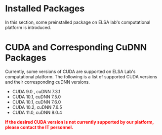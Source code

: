 # Installed Packages

In this section, some preinstalled package on ELSA lab's computational platform is introduced.

# CUDA and Corresponding CuDNN Packages

Currently, some versions of CUDA are supported on ELSA Lab's computational platform. The following is a list of supported CUDA versions and their corresponding cuDNN versions.

* CUDA 9.0 , cuDNN 7.3.1
* CUDA 10.1, cuDNN 7.5.0
* CUDA 10.1, cuDNN 7.6.0
* CUDA 10.2, cuDNN 7.6.5
* CUDA 11.0, cuDNN 8.0.4

**<font color=red>If the desired CUDA version is not currently supported by our platform, please contact the IT personnel.</font>**
